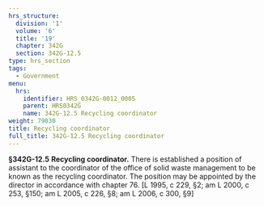 ```yaml
---
hrs_structure:
  division: '1'
  volume: '6'
  title: '19'
  chapter: 342G
  section: 342G-12.5
type: hrs_section
tags:
  - Government
menu:
  hrs:
    identifier: HRS_0342G-0012_0005
    parent: HRS0342G
    name: 342G-12.5 Recycling coordinator
weight: 79030
title: Recycling coordinator
full_title: 342G-12.5 Recycling coordinator
---
```

**§342G-12.5** **Recycling coordinator.** There is established a position of assistant to the coordinator of the office of solid waste management to be known as the recycling coordinator. The position may be appointed by the director in accordance with chapter 76\. [L 1995, c 229, §2; am L 2000, c 253, §150; am L 2005, c 226, §8; am L 2006, c 300, §9]